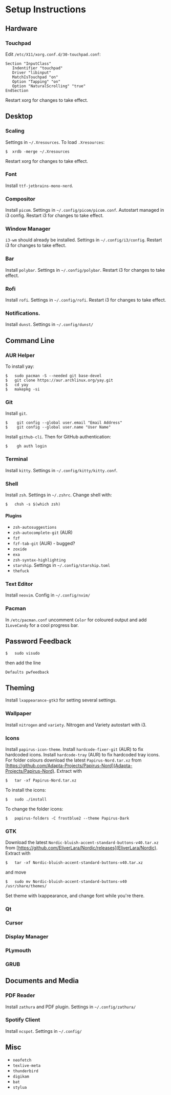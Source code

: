 # Setup Instructions

## Hardware

### Touchpad
 Edit `/etc/X11/xorg.conf.d/30-touchpad.conf`:
 ```
Section "InputClass"
    Indentifier "touchpad"
    Driver "libinput"
    MatchIsTouchpad "on"
    Option "Tapping" "on"
    Option "NaturalScrolling" "true"
EndSection
```
Restart xorg for changes to take effect.

## Desktop

### Scaling

Settings in `~/.Xresources`. To load `.Xresources`:

```
$  xrdb -merge ~/.Xresources
```
Restart xorg for changes to take effect.

### Font

Install `ttf-jetbrains-mono-nerd`.

### Compositor

Install `picom`. Settings in `~/.config/picom/picom.conf`. Autostart managed in i3 config. Restart i3 for changes to take effect.

### Window Manager

`i3-wm` should already be installed. Settings in `~/.config/i3/config`. Restart i3 for changes to take effect.

### Bar

Install `polybar`. Settings in `~/.config/polybar`. Restart i3 for changes to take effect.

### Rofi

Install `rofi`. Settings in `~/.config/rofi`. Restart i3 for changes to take effect.

### Notifications.
Install `dunst`. Settings in `~/.config/dunst/`

## Command Line

### AUR Helper

To install yay:
```
$   sudo pacman -S --needed git base-devel
$   git clone https://aur.archlinux.org/yay.git
$   cd yay
$   makepkg -si
```

### Git

Install `git`.
```
$    git config --global user.email "Email Address"
$    git config --global user.name "User Name"
```
Install `github-cli`. Then for GitHub authentication:
```
$    gh auth login
```

### Terminal

Install `kitty`. Settings in `~/.config/kitty/kitty.conf`.

### Shell

Install `zsh`. Settings in `~/.zshrc`. Change shell with:
```
$   chsh -s $(which zsh)
```

#### Plugins

- `zsh-autosuggestions`
- `zsh-autocomplete-git` (AUR)
- `fzf`
- `fzf-tab-git` (AUR) - bugged?
- `zoxide`
- `exa`
- `zsh-syntax-highlighting`
- `starship`. Settings in `~/.config/starship.toml`
- `thefuck`

### Text Editor
Install `neovim`. Config in `~/.config/nvim/`

### Pacman

In `/etc/pacman.conf` uncomment `Color` for coloured output and add `ILoveCandy` for a cool progress bar.

## Password Feedback

```
$   sudo visudo
```
then add the line
```
Defaults pwfeedback
```

## Theming

Install `lxappearance-gtk3` for setting several settings.

### Wallpaper

Install `nitrogen` and `variety`. Nitrogen and Variety autostart with i3.

### Icons

Install `papirus-icon-theme`. Install `hardcode-fixer-git` (AUR) to fix hardcoded icons. Install `hardcode-tray` (AUR) to fix hardcoded tray icons. 
For folder colours download the latest `Papirus-Nord.tar.xz` from [https://github.com/Adapta-Projects/Papirus-Nord](Adapta-Projects/Papirus-Nord). Extract with
```
$   tar -xf Papirus-Nord.tar.xz
```
To install the icons:
```
$   sudo ./install
```
To change the folder icons:
```
$   papirus-folders -C frostblue2 --theme Papirus-Dark
```

### GTK

Download the latest `Nordic-bluish-accent-standard-buttons-v40.tar.xz` from [https://github.com/EliverLara/Nordic/releases](EliverLara/Nordic). Extract with
```
$   tar -xf Nordic-bluish-accent-standard-buttons-v40.tar.xz
```
and move
```
$   sudo mv Nordic-bluish-accent-standard-buttons-v40 /usr/share/themes/
```
Set theme with lxappearance, and change font while you're there.

### Qt

### Cursor

### Display Manager

### PLymouth

### GRUB

## Documents and Media

### PDF Reader

Install `zathura` and PDF plugin. Settings in `~/.config/zathura/`

### Spotify Client

Install `ncspot`. Settings in `~/.config/`

## Misc

- `neofetch`
- `texlive-meta`
- `thunderbird`
- `digikam`
- `bat`
- `stylua`
